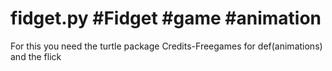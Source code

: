 # fidget.py #Fidget #game #animation
For this you need the turtle package 
Credits-Freegames for def(animations) and the flick
